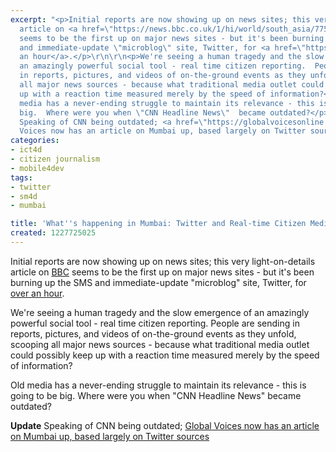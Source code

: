 ```yaml
---
excerpt: "<p>Initial reports are now showing up on news sites; this very light-on-details
  article on <a href=\"https://news.bbc.co.uk/1/hi/world/south_asia/7751160.stm\">BBC</a>
  seems to be the first up on major news sites - but it's been burning up the SMS
  and immediate-update \"microblog\" site, Twitter, for <a href=\"https://twitter.com/krazyfrog/statuses/1024810562\">over
  an hour</a>.</p>\r\n\r\n<p>We're seeing a human tragedy and the slow emergence of
  an amazingly powerful social tool - real time citizen reporting.  People are sending
  in reports, pictures, and videos of on-the-ground events as they unfold, scooping
  all major news sources - because what traditional media outlet could possibly keep
  up with a reaction time measured merely by the speed of information?</p>\r\n\r\n<p>Old
  media has a never-ending struggle to maintain its relevance - this is going to be
  big.  Where were you when \"CNN Headline News\"  became outdated?</p>\r\n\r\n<p><strong>Update</strong>
  Speaking of CNN being outdated; <a href=\"https://globalvoicesonline.org/2008/11/26/india-blasts-gunfire-and-terror-in-mumbai/\">Global
  Voices now has an article on Mumbai up, based largely on Twitter sources</a></p>\r\n"
categories:
- ict4d
- citizen journalism
- mobile4dev
tags:
- twitter
- sm4d
- mumbai

title: 'What''s happening in Mumbai: Twitter and Real-time Citizen Media'
created: 1227725025
---
```

<p>Initial reports are now showing up on news sites; this very light-on-details article on <a href="https://news.bbc.co.uk/1/hi/world/south_asia/7751160.stm">BBC</a> seems to be the first up on major news sites - but it's been burning up the SMS and immediate-update "microblog" site, Twitter, for <a href="https://twitter.com/krazyfrog/statuses/1024810562">over an hour</a>.</p>

<p>We're seeing a human tragedy and the slow emergence of an amazingly powerful social tool - real time citizen reporting.  People are sending in reports, pictures, and videos of on-the-ground events as they unfold, scooping all major news sources - because what traditional media outlet could possibly keep up with a reaction time measured merely by the speed of information?</p>

<p>Old media has a never-ending struggle to maintain its relevance - this is going to be big.  Where were you when "CNN Headline News"  became outdated?</p>

<p><strong>Update</strong> Speaking of CNN being outdated; <a href="https://globalvoicesonline.org/2008/11/26/india-blasts-gunfire-and-terror-in-mumbai/">Global Voices now has an article on Mumbai up, based largely on Twitter sources</a></p>
<!--break-->
